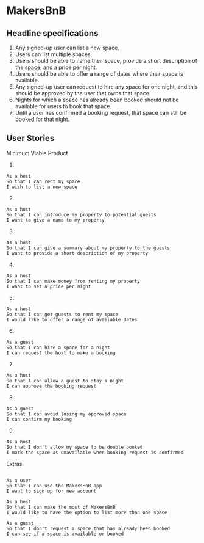 MakersBnB
=========

Headline specifications
---

1. Any signed-up user can list a new space.
2. Users can list multiple spaces.
3. Users should be able to name their space, provide a short description of the space, and a price per night.
4. Users should be able to offer a range of dates where their space is available.
5. Any signed-up user can request to hire any space for one night, and this should be approved by the user that owns that space.
6. Nights for which a space has already been booked should not be available for users to book that space.
7. Until a user has confirmed a booking request, that space can still be booked for that night.

User Stories
---

Minimum Viable Product

1.
```
As a host
So that I can rent my space
I wish to list a new space
```
2.
```
As a host
So that I can introduce my property to potential guests
I want to give a name to my property
```
3.
```
As a host
So that I can give a summary about my property to the guests
I want to provide a short description of my property
```
4.
```
As a host
So that I can make money from renting my property
I want to set a price per night
```
5.
```
As a host
So that I can get guests to rent my space
I would like to offer a range of available dates
```
6.
```
As a guest
So that I can hire a space for a night
I can request the host to make a booking
```
7.
```
As a host
So that I can allow a guest to stay a night
I can approve the booking request
```
8.
```
As a guest
So that I can avoid losing my approved space
I can confirm my booking
```
9.
```
As a host
So that I don't allow my space to be double booked
I mark the space as unavailable when booking request is confirmed
```

Extras

```

As a user
So that I can use the MakersBnB app
I want to sign up for new account

As a host
So that I can make the most of MakersBnB
I would like to have the option to list more than one space

As a guest
So that I don't request a space that has already been booked
I can see if a space is available or booked
```

